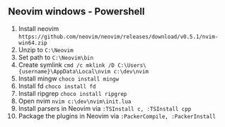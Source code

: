 ## Neovim windows - Powershell

1. Install neovim `https://github.com/neovim/neovim/releases/download/v0.5.1/nvim-win64.zip`
2. Unzip to `C:\Neovim`
3. Set path to `C:\Neovim\bin`
4. Create symlink `cmd /c mklink /D C:\Users\{username}\AppData\Local\nvim c:\dev\nvim`
5. Install mingw `choco install mingw`
6. Install fd `choco install fd`
7. Install ripgrep `choco install ripgrep`
8. Open nvim `nvim c:\dev\nvim\init.lua`
9. Install parsers in Neovim via `:TSInstall c, :TSInstall cpp`
10. Package the plugins in Neovim via `:PackerCompile, :PackerInstall`